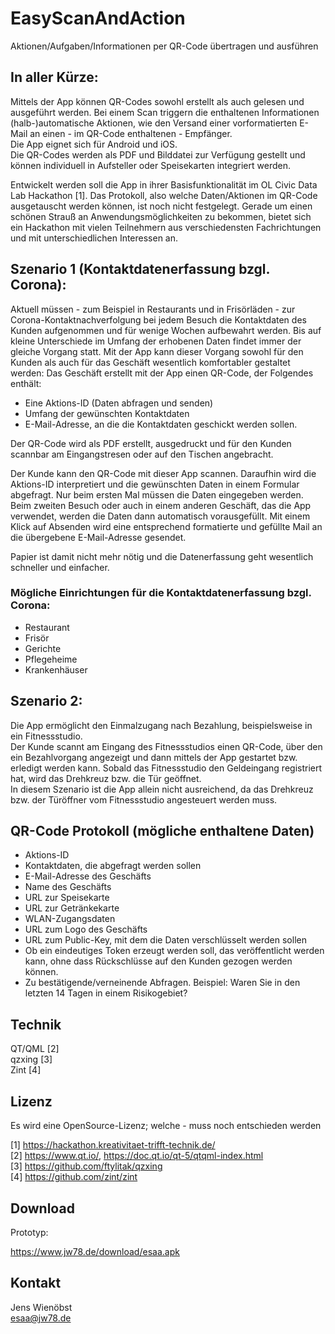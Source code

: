 # EasyScanAndAction
Aktionen/Aufgaben/Informationen per QR-Code übertragen und ausführen

## In aller Kürze:
Mittels der App können QR-Codes sowohl erstellt als auch gelesen und ausgeführt werden.
Bei einem Scan triggern die enthaltenen Informationen (halb-)automatische Aktionen, wie den Versand einer vorformatierten E-Mail an einen - im QR-Code enthaltenen - Empfänger.\
Die App eignet sich für Android und iOS.\
Die QR-Codes werden als PDF und Bilddatei zur Verfügung gestellt und können individuell in Aufsteller oder Speisekarten integriert werden.

Entwickelt werden soll die App in ihrer Basisfunktionalität im OL Civic Data Lab Hackathon [1]. Das Protokoll, also welche Daten/Aktionen im QR-Code ausgetauscht werden können, ist noch nicht festgelegt. Gerade um einen schönen Strauß an Anwendungsmöglichkeiten zu bekommen, bietet sich ein Hackathon mit vielen Teilnehmern aus verschiedensten Fachrichtungen und mit unterschiedlichen Interessen an.

## Szenario 1 (Kontaktdatenerfassung bzgl. Corona):
Aktuell müssen - zum Beispiel in Restaurants und in Frisörläden - zur Corona-Kontaktnachverfolgung bei jedem Besuch die Kontaktdaten des Kunden aufgenommen und für wenige Wochen aufbewahrt werden.
Bis auf kleine Unterschiede im Umfang der erhobenen Daten findet immer der gleiche Vorgang statt.
Mit der App kann dieser Vorgang sowohl für den Kunden als auch für das Geschäft wesentlich komfortabler gestaltet werden:
Das Geschäft erstellt mit der App einen QR-Code, der Folgendes enthält:
- Eine Aktions-ID (Daten abfragen und senden)
- Umfang der gewünschten Kontaktdaten
- E-Mail-Adresse, an die die Kontaktdaten geschickt werden sollen.

Der QR-Code wird als PDF erstellt, ausgedruckt und für den Kunden scannbar am Eingangstresen oder auf den Tischen angebracht.

Der Kunde kann den QR-Code mit dieser App scannen. Daraufhin wird die Aktions-ID interpretiert und die gewünschten Daten in einem Formular abgefragt. Nur beim ersten Mal müssen die Daten eingegeben werden. Beim zweiten Besuch oder auch in einem anderen Geschäft, das die App verwendet, werden die Daten dann automatisch vorausgefüllt.
Mit einem Klick auf Absenden wird eine entsprechend formatierte und gefüllte Mail an die übergebene E-Mail-Adresse gesendet.

Papier ist damit nicht mehr nötig und die Datenerfassung geht wesentlich schneller und einfacher.

### Mögliche Einrichtungen für die Kontaktdatenerfassung bzgl. Corona:
* Restaurant
* Frisör
* Gerichte
* Pflegeheime
* Krankenhäuser

## Szenario 2:
Die App ermöglicht den Einmalzugang nach Bezahlung, beispielsweise in ein Fitnessstudio.\
Der Kunde scannt am Eingang des Fitnessstudios einen QR-Code, über den ein Bezahlvorgang angezeigt und dann mittels der App gestartet bzw. erledigt werden kann. Sobald das Fitnessstudio den Geldeingang registriert hat, wird das Drehkreuz bzw. die Tür geöffnet.\
In diesem Szenario ist die App allein nicht ausreichend, da das Drehkreuz bzw. der Türöffner vom Fitnessstudio angesteuert werden muss.

## QR-Code Protokoll (mögliche enthaltene Daten)
* Aktions-ID
* Kontaktdaten, die abgefragt werden sollen
* E-Mail-Adresse des Geschäfts
* Name des Geschäfts
* URL zur Speisekarte
* URL zur Getränkekarte
* WLAN-Zugangsdaten 
* URL zum Logo des Geschäfts
* URL zum Public-Key, mit dem die Daten verschlüsselt werden sollen
* Ob ein eindeutiges Token erzeugt werden soll, das veröffentlicht werden kann, ohne dass Rückschlüsse auf den Kunden gezogen werden können.
* Zu bestätigende/verneinende Abfragen. Beispiel: Waren Sie in den letzten 14 Tagen in einem Risikogebiet?

## Technik
QT/QML [2] \
qzxing [3] \
Zint [4]

## Lizenz
Es wird eine OpenSource-Lizenz; welche - muss noch entschieden werden

[1] https://hackathon.kreativitaet-trifft-technik.de/ \
[2] https://www.qt.io/, https://doc.qt.io/qt-5/qtqml-index.html \
[3] https://github.com/ftylitak/qzxing \
[4] https://github.com/zint/zint

## Download

Prototyp:

https://www.jw78.de/download/esaa.apk

## Kontakt
Jens Wienöbst \
esaa@jw78.de


